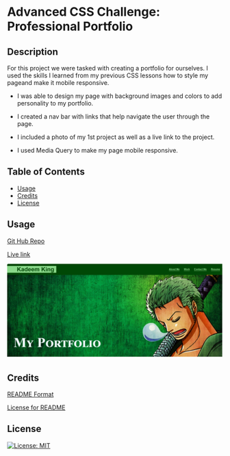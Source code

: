 # Advanced CSS Challenge: Professional Portfolio

## Description

For this project we were tasked with creating a portfolio for ourselves. I used the skills I learned from my previous CSS lessons how to style my pageand make it mobile responsive. 

- I was able to design my page with background images and colors to add personality to my portfolio. 

- I created a nav bar with links that help navigate the user through the page. 

- I included a photo of my 1st project as well as a live link to the project. 

- I used Media Query to make my page mobile responsive.

## Table of Contents

- [Usage](#usage)
- [Credits](#credits)
- [License](#license)

## Usage

<a href="https://github.com/Kadeemking/Module-2-Challenge.git">Git Hub Repo</a>

<a href="https://kadeemking.github.io/Module-2-Challenge/">Live link</a>

![portfolio page](assets/images/screenshot3.png)


## Credits

<a href="https://coding-boot-camp.github.io/full-stack/github/professional-readme-guide">README Format</a> 

<a href="https://gist.github.com/lukas-h/2a5d00690736b4c3a7ba">License for README</a>

## License

[![License: MIT](https://img.shields.io/badge/License-MIT-yellow.svg)](https://opensource.org/licenses/MIT)


